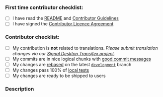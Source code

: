 <!--
Thanks for contributing to the project!
Please help us keep this project in good shape by going through this checklist.
Replace the empty checkboxes [ ] below with checked ones [X] as they are completed
Remember, you can preview this before saving it.
-->

<!-- You can remove this first section if you have contributed before -->

### First time contributor checklist:

* [ ] I have read the [README](https://github.com/signalapp/Signal-Desktop/blob/master/README.md) and [Contributor Guidelines](https://github.com/signalapp/Signal-Desktop/blob/master/CONTRIBUTING.md)
* [ ] I have signed the [Contributor Licence Agreement](https://signal.org/cla/)

### Contributor checklist:

* [ ] My contribution is **not** related to translations. _Please submit translation changes via our [Signal Desktop Transifex project](https://www.transifex.com/signalapp/signal-desktop/)._
* [ ] My commits are in nice logical chunks with [good commit messages](http://chris.beams.io/posts/git-commit/)
* [ ] My changes are [rebased](https://medium.freecodecamp.org/git-rebase-and-the-golden-rule-explained-70715eccc372) on the latest [`development`](https://github.com/signalapp/Signal-Desktop/tree/development) branch
* [ ] My changes pass 100% of [local tests](https://github.com/signalapp/Signal-Desktop/blob/master/CONTRIBUTING.md#tests)
* [ ] My changes are ready to be shipped to users

### Description

<!--
Describe briefly what your pull request changes. Focus on the value provided to users.

Does it address any outstanding issues in this project?
  https://github.com/signalapp/Signal-Desktop/issues?utf8=%E2%9C%93&q=is%3Aissue
  Reference an issue with the hash symbol: "#222"
  If you're fixing it, use something like "Fixes #222"

Please write a summary of your test approach:
  - What kind of manual testing did you do?
  - Did you write any new tests?
  - What operating systems did you test with? (please use specific versions: http://whatsmyos.com/)
  - What other devices did you test with? (other Desktop devices, Android, Android Simulator, iOS, iOS Simulator)
-->
